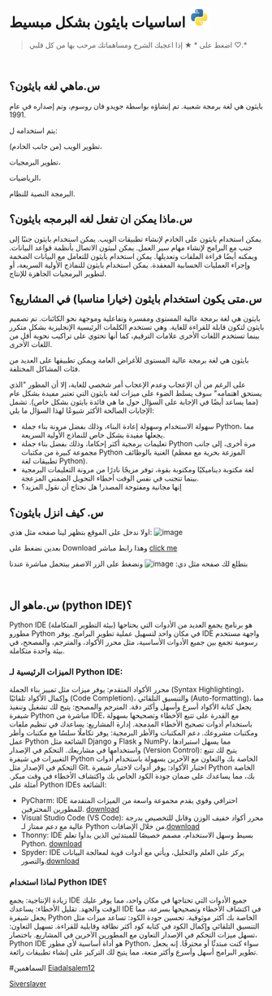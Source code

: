 <div aling="center">
  
  

# اساسيات بايثون بشكل مبسيط   <img src="https://raw.githubusercontent.com/devicons/devicon/master/icons/python/python-original.svg" alt="python" width="40" height="40"/> 

</div>

> اضغط على * &#9733; إذا اعجبك الشرح ومساهماتك مرحب بها من كل قلبي ♡.*
<br/>

## س.ماهي لغه بايثون؟

بايثون هي لغة برمجة شعبية. تم إنشاؤه بواسطة جويدو فان روسوم، وتم إصداره في عام 1991.

يتم استخدامه ل:

تطوير الويب (من جانب الخادم)،

تطوير البرمجيات،

الرياضيات،

البرمجة النصية للنظام.
## س.ماذا يمكن ان تفعل لغه البرمجه بايثون؟

يمكن استخدام بايثون على الخادم لإنشاء تطبيقات الويب.
يمكن استخدام بايثون جنبًا إلى جنب مع البرامج لإنشاء مهام سير العمل.
يمكن لبيثون الاتصال بأنظمة قواعد البيانات. ويمكنه أيضًا قراءة الملفات وتعديلها.
يمكن استخدام بايثون للتعامل مع البيانات الضخمة وإجراء العمليات الحسابية المعقدة.
يمكن استخدام بايثون للنماذج الأولية السريعة، أو لتطوير البرمجيات الجاهزة للإنتاج.
## س.متى يكون استخدام بايثون (خيارا مناسبا) في المشاريع؟
بايثون هي لغة برمجة عالية المستوى ومفسرة وتفاعلية وموجهة نحو الكائنات. تم تصميم بايثون لتكون قابلة للقراءة للغاية. وهي تستخدم الكلمات الرئيسية الإنجليزية بشكل متكرر بينما تستخدم اللغات الأخرى علامات الترقيم، كما أنها تحتوي على تراكيب نحوية أقل من اللغات الأخرى.

بايثون هي لغة برمجة عالية المستوى للأغراض العامة ويمكن تطبيقها على العديد من فئات المشاكل المختلفة.

على الرغم من أن الإعجاب وعدم الإعجاب أمر شخصي للغاية، إلا أن المطور "الذي يستحق اهتمامه" سوف يسلط الضوء على ميزات لغة بايثون التي تعتبر مفيدة بشكل عام (مما يساعد أيضًا في الإجابة على السؤال حول ما هي فائدة بايثون بشكل خاص). تشمل الإجابات الصالحة الأكثر شيوعًا لهذا السؤال ما يلي:

- سهولة الاستخدام وسهولة إعادة البناء، وذلك بفضل مرونة بناء جملة Python، مما يجعلها مفيدة بشكل خاص للنماذج الأولية السريعة.
- تعليمات برمجية أكثر إحكاما، وذلك بفضل بناء جملة Python مرة أخرى، إلى جانب مجموعة كبيرة من مكتبات Python الغنية بالوظائف (الموزعة بحرية مع معظم تطبيقات لغة Python).
- لغة مكتوبة ديناميكيًا ومكتوبة بقوة، توفر مزيجًا نادرًا من مرونة التعليمات البرمجية بينما تتجنب في نفس الوقت أخطاء التحويل الضمني المزعجة.
- إنها مجانية ومفتوحة المصدر! هل نحتاج أن نقول المزيد؟

## س. كيف انزل بايثون؟
<div>
  
اولا ندخل على الموقع 
بتظهر لينا صفحه مثل هذي:
![image](https://github.com/Siverslayer/Pythone_Basics/assets/101945487/be16a34e-8c8e-4557-b4b3-2a2b50a81466)

<p>
بعدين نضغط على Download
وهذا رابط مباشر   <a href="https://www.python.org/downloads/">click me</a>

  بتطلع لك صفحه مثل دي:
  ![image](https://github.com/Siverslayer/Pythone_Basics/assets/101945487/338e5173-aea0-4eed-a4f4-eeca06c25644)
 ونضغط على الزر الاصفر بيتحمل مباشرة عندنا
</p>
<br/>

## س.ماهو ال (python IDE)؟

Python IDE (بيئة التطوير المتكاملة) هو برنامج يجمع العديد من الأدوات التي يحتاجها مطورو Python في مكان واحد لتسهيل عملية تطوير البرامج. يوفر IDE واجهة مستخدم رسومية تجمع بين جميع الأدوات الأساسية، مثل محرر الأكواد، والمترجم، والمصحح، في بيئة واحدة متكاملة.
<h3>
  
الميزات الرئيسية لـ Python IDE:
</h3>

محرر الأكواد المتقدم: يوفر ميزات مثل تمييز بناء الجملة (Syntax Highlighting)، وإكمال الأكواد تلقائيًا (Code Completion)، والتنسيق التلقائي (Auto-formatting)، مما يجعل كتابة الأكواد أسرع وأسهل وأكثر دقة.
المترجم والمصحح: يتيح لك تشغيل وتنفيذ شيفرة Python مباشرة من IDE، مع القدرة على تتبع الأخطاء وتصحيحها بسهولة باستخدام أدوات تصحيح الأخطاء المدمجة.
إدارة المشاريع: يساعدك في تنظيم ملفات ومكتبات مشروعك.
دعم المكتبات والأطر البرمجية: يوفر تكاملًا سلسًا مع مكتبات وأطر عمل Python الشائعة مثل Django و Flask و NumPy، مما يسهل استيرادها واستخدامها في مشاريعك.
التحكم في الإصدار (Version Control): يتيح لك تتبع التغييرات في شيفرة Python الخاصة بك والتعاون مع الآخرين بسهولة باستخدام أدوات التحكم في الإصدار مثل Git.
اختبار الأكواد: يوفر أدوات لاختبار شيفرة Python الخاصة بك، مما يساعدك على ضمان جودة الكود الخاص بك واكتشاف الأخطاء في وقت مبكر.
أمثلة على Python IDEs الشائعة:

- PyCharm: IDE احترافي وقوي يقدم مجموعة واسعة من الميزات المتقدمة للمطورين المحترفين. <a href="https://www.jetbrains.com/pycharm/download/download-thanks.html?platform=windows&code=PCC">download</a>
- Visual Studio Code (VS Code): محرر أكواد خفيف الوزن وقابل للتخصيص بدرجة عالية مع دعم ممتاز لـ Python من خلال الإضافات.<a href="https://code.visualstudio.com/download">download</a>
- Thonny: IDE بسيط وسهل الاستخدام، مصمم خصيصًا للمبتدئين الذين بدأوا تعلم Python. <a href="https://thonny.org/">download</a>
- Spyder: IDE يركز على العلم والتحليل، ويأتي مع أدوات قوية لمعالجة البيانات والتصور.<a href="https://github.com/spyder-ide/spyder/releases/latest/download/Spyder_64bit_full.exe">download</a>

<h3>
لماذا استخدام Python IDE؟
</h3>

زيادة الإنتاجية: يجمع IDE جميع الأدوات التي تحتاجها في مكان واحد، مما يوفر عليك الوقت والجهد.
تقليل الأخطاء: يساعدك IDE في اكتشاف الأخطاء وتصحيحها بسرعة، مما يجعل شيفرة Python الخاصة بك أكثر موثوقية.
تحسين جودة الكود: تساعد ميزات مثل التنسيق التلقائي وإكمال الكود في كتابة كود أكثر نظافة وقابلية للقراءة.
تسهيل التعاون: تسهل ميزات التحكم في الإصدار التعاون مع المطورين الآخرين في المشاريع.
باختصار، Python IDE هو أداة أساسية لأي مطور Python، سواء كنت مبتدئًا أو محترفًا. إنه يجعل تطوير البرامج أسهل وأسرع وأكثر متعة، مما يتيح لك التركيز على إنشاء تطبيقات رائعة.

</div>



#السماهمين
[Eiadalsalem12](https://github.com/Eiadalsalem12)

[Siverslayer](https://github.com/Siverslayer)
